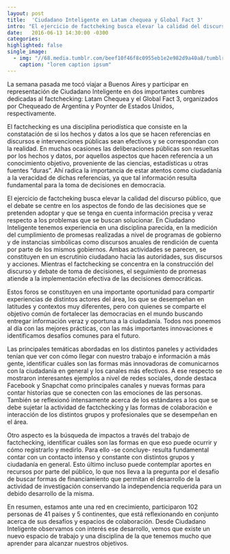 ```yaml
---
layout: post
title:  'Ciudadano Inteligente en Latam chequea y Global Fact 3'
intro: "El ejercicio de factcheking busca elevar la calidad del discurso público, que el debate se centre en los aspectos de fondo de las decisiones que se pretenden adoptar y que se tenga en cuenta información precisa y veraz respecto a los problemas que se buscan solucionar."
date:   2016-06-13 14:30:00 -0300
categories:
highlighted: false
single_image:
  - img: "//68.media.tumblr.com/beef10f46f8c0955eb1e2e982d9a40a8/tumblr_inline_o8q3bmSXEh1r9usgg_540.jpg"
    caption: "lorem caption ipsum"
---
```

La semana pasada me tocó viajar a Buenos Aires y participar en representación de Ciudadano Inteligente en dos importantes cumbres dedicadas al factchecking: Latam Chequea y el Global Fact 3, organizados por Chequeado de Argentina y Poynter de Estados Unidos, respectivamente.

El factchecking es una disciplina periodística que consiste en la constatación de si los hechos y datos a los que se hacen referencias en discursos e intervenciones públicas sean efectivos y se correspondan con la realidad. En muchas ocasiones las deliberaciones públicas son resueltas por los hechos y datos, por aquellos aspectos que hacen referencia a un conocimiento objetivo, proveniente de las ciencias, estadísticas u otras fuentes “duras”. Ahí radica la importancia de estar atentos como ciudadanía a la veracidad de dichas referencias, ya que tal información resulta fundamental para la toma de decisiones en democracia.

El ejercicio de factcheking busca elevar la calidad del discurso público, que el debate se centre en los aspectos de fondo de las decisiones que se pretenden adoptar y que se tenga en cuenta información precisa y veraz respecto a los problemas que se buscan solucionar. En Ciudadano Inteligente tenemos experiencia en una disciplina parecida, en la medición del cumplimiento de promesas realizadas a nivel de programas de gobierno y de instancias simbólicas como discursos anuales de rendición de cuenta por parte de los mismos gobiernos. Ambas actividades se parecen, se constituyen en un escrutinio ciudadano hacia las autoridades, sus discursos y acciones. Mientras el factchecking se concentra en la construcción del discurso y debate de toma de decisiones, el seguimiento de promesas atiende a la implementación efectiva de las decisiones democráticas.

Estos foros se constituyen en una importante oportunidad para compartir experiencias de distintos actores del área, los que se desempeñan en latitudes y contextos muy diferentes, pero con quienes se comparte el objetivo común de fortalecer las democracias en el mundo buscando entregar información veraz y oportuna a la ciudadanía. Todos nos ponemos al día con las mejores prácticas, con las más importantes innovaciones e identificamos desafíos comunes para el futuro.

Las principales temáticas abordadas en los distintos paneles y actividades tenían que ver con cómo llegar con nuestro trabajo e información a más gente, identificar cuáles son las formas más innovadoras de comunicarnos con la ciudadanía en general y los canales más efectivos. A ese respecto se mostraron interesantes ejemplos a nivel de redes sociales, donde destaca Facebook y Snapchat como principales canales y nuevas formas para contar historias que se conecten con las emociones de las personas. También se reflexionó intensamente acerca de los estándares a los que se debe sujetar la actividad de factchecking y las formas de colaboración e interacción de los distintos grupos y profesionales que se desempeñan en el área.

Otro aspecto es la búsqueda de impactos a través del trabajo de factchecking, identificar cuáles son las formas en que eso puede ocurrir y cómo registrarlo y medirlo. Para ello -se concluye- resulta fundamental contar con un contacto intenso y constante con distintos grupos y ciudadanía en general. Esto último incluso puede contemplar aportes en recursos por parte del público, lo que nos lleva a la pregunta por el desafío de buscar formas de financiamiento que permitan el desarrollo de la actividad de investigación conservando la independencia requerida para un debido desarrollo de la misma.

En resumen, estamos ante una red en crecimiento, participaron 102 personas de 41 países y 5 continentes, que está reflexionando en conjunto acerca de sus desafíos y espacios de colaboración. Desde Ciudadano Inteligente observamos con interés ese desarrollo, vemos que existe un nuevo espacio de trabajo y una disciplina de la que tenemos mucho que aprender para alcanzar nuestros objetivos.
